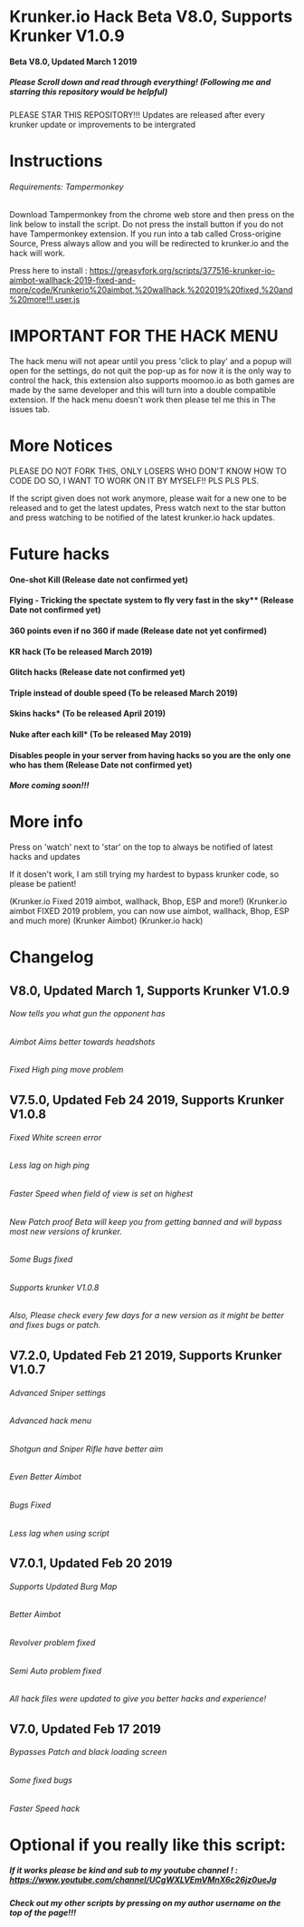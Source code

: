 # Krunker.io Hack Beta V8.0, Supports Krunker V1.0.9

#### Beta V8.0, Updated March 1 2019

##### Please Scroll down and read through everything! (Following me and starring this repository would be helpful)

PLEASE STAR THIS REPOSITORY!!! Updates are released after every krunker update or improvements to be intergrated

# Instructions

###### Requirements: Tampermonkey
Download Tampermonkey from the chrome web store and then press on the link below to install the script.
Do not press the install button if you do not have Tampermonkey extension.
If you run into a tab called Cross-origine Source, Press always allow and you will be redirected to krunker.io and the hack will work.

Press here to install : https://greasyfork.org/scripts/377516-krunker-io-aimbot-wallhack-2019-fixed-and-more/code/Krunkerio%20aimbot,%20wallhack,%202019%20fixed,%20and%20more!!!.user.js

# IMPORTANT FOR THE HACK MENU
The hack menu will not apear until you press 'click to play' and a popup will open for the settings, do not quit the pop-up as for now it is the only way to control the hack, this extension also supports moomoo.io as both games are made by the same developer and this will turn into a double compatible extension. If the hack menu doesn't work then please tel me this in The issues tab. 

# More Notices
PLEASE DO NOT FORK THIS, ONLY LOSERS WHO DON'T KNOW HOW TO CODE DO SO, I WANT TO WORK ON IT BY MYSELF!! PLS PLS PLS.

If the script given does not work anymore, please wait for a new one to be released and to get the latest updates, Press watch next to the star button and press watching to be notified of the latest krunker.io hack updates.

# Future hacks
#### One-shot Kill (Release date not confirmed yet)
#### Flying - Tricking the spectate system to fly very fast in the sky** (Release Date not confirmed yet)
#### 360 points even if no 360 if made (Release date not yet confirmed)
#### KR hack (To be released March 2019)
#### Glitch hacks (Release date not confirmed yet)
#### Triple instead of double speed (To be released March 2019)
#### Skins hacks* (To be released April 2019)
#### Nuke after each kill* (To be released May 2019)
#### Disables people in your server from having hacks so you are the only one who has them (Release Date not confirmed yet)
##### More coming soon!!!


# More info
Press on 'watch' next to 'star' on the top to always be notified of latest hacks and updates

If it dosen't work, I am still trying my hardest to bypass krunker code, so please be patient!

(Krunker.io Fixed 2019 aimbot, wallhack, Bhop, ESP and more!)
(Krunker.io aimbot FIXED 2019 problem, you can now use aimbot, wallhack, Bhop, ESP and much more)
(Krunker Aimbot)
(Krunker.io hack)

# Changelog
## V8.0, Updated March 1, Supports Krunker V1.0.9
###### Now tells you what gun the opponent has
###### Aimbot Aims better towards headshots
###### Fixed High ping move problem

## V7.5.0, Updated Feb 24 2019, Supports Krunker V1.0.8
###### Fixed White screen error
###### Less lag on high ping
###### Faster Speed when field of view is set on highest
###### New Patch proof Beta will keep you from getting banned and will bypass most new versions of krunker.
###### Some Bugs fixed
###### Supports krunker V1.0.8
###### Also, Please check every few days for a new version as it might be better and fixes bugs or patch.

## V7.2.0, Updated Feb 21 2019, Supports Krunker V1.0.7
###### Advanced Sniper settings
###### Advanced hack menu
###### Shotgun and Sniper Rifle have better aim
###### Even Better Aimbot
###### Bugs Fixed
###### Less lag when using script

## V7.0.1, Updated Feb 20 2019
###### Supports Updated Burg Map
###### Better Aimbot
###### Revolver problem fixed
###### Semi Auto problem fixed
###### All hack files were updated to give you better hacks and experience!

## V7.0, Updated Feb 17 2019
###### Bypasses Patch and black loading screen
###### Some fixed bugs
###### Faster Speed hack

# Optional if you really like this script:

##### If it works please be kind and sub to my youtube channel ! : https://www.youtube.com/channel/UCgWXLVEmVMnX6c26jz0ueJg
##### Check out my other scripts by pressing on my author username on the top of the page!!!
